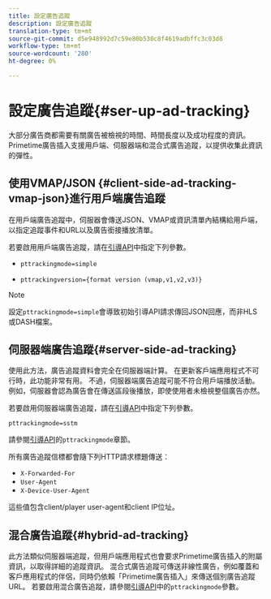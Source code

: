 ```yaml
---
title: 設定廣告追蹤
description: 設定廣告追蹤
translation-type: tm+mt
source-git-commit: d5e948992d7c59e80b530c8f4619adbffc3c03d8
workflow-type: tm+mt
source-wordcount: '280'
ht-degree: 0%

---
```



# 設定廣告追蹤{#ser-up-ad-tracking}

大部分廣告商都需要有關廣告被檢視的時間、時間長度以及成功程度的資訊。 Primetime廣告插入支援用戶端、伺服器端和混合式廣告追蹤，以提供收集此資訊的彈性。

## 使用VMAP/JSON {#client-side-ad-tracking-vmap-json}進行用戶端廣告追蹤

在用戶端廣告追蹤中，伺服器會傳送JSON、VMAP或資訊清單內結構給用戶端，以指定追蹤事件和URL以及廣告銜接播放清單。

若要啟用用戶端廣告追蹤，請在[引導API](/help/primetime-ad-insertion/technical-reference/bootstrap-api.md)中指定下列參數。

* `pttrackingmode=simple`

* `pttrackingversion={format version (vmap,v1,v2,v3)}`

>[!NOTE]
>
>設定`pttrackingmode=simple`會導致初始引導API請求傳回JSON回應，而非HLS或DASH檔案。

<!-- **Daniel to check. The specified file in this statement does not exist.** 
More information about `pttrackingmode`, `pttrackingversion` formats, can be found in [API Reference: Manifest server query parameters](manifest-server-query-parameters.md). -->

<!--Show examples of how to request a sidecar] -->

## 伺服器端廣告追蹤{#server-side-ad-tracking}

使用此方法，廣告追蹤資料會完全在伺服器端計算。 在更新客戶端應用程式不可行時，此功能非常有用。 不過，伺服器端廣告追蹤可能不符合用戶端播放活動。 例如，伺服器會認為廣告會在傳送區段後播放，即使使用者未檢視整個廣告亦然。

若要啟用伺服器端廣告追蹤，請在[引導API](/help/primetime-ad-insertion/technical-reference/bootstrap-api.md)中指定下列參數。

`pttrackingmode=sstm`

請參閱[引導API](/help/primetime-ad-insertion/technical-reference/bootstrap-api.md)的`pttrackingmode`章節。

所有廣告追蹤信標都會隨下列HTTP請求標題傳送：

* `X-Forwarded-For`
* `User-Agent`
* `X-Device-User-Agent`

這些值包含client/player user-agent和client IP位址。

## 混合廣告追蹤{#hybrid-ad-tracking}

此方法類似伺服器端追蹤，但用戶端應用程式也會要求Primetime廣告插入的附屬資訊，以取得詳細的追蹤資訊。 混合式廣告追蹤可傳送非線性廣告，例如覆蓋和客戶應用程式的伴侶，同時仍依賴「Primetime廣告插入」來傳送個別廣告追蹤URL。
若要啟用混合廣告追蹤，請參閱[引導API](/help/primetime-ad-insertion/technical-reference/bootstrap-api.md)中的`pttrackingmode`參數。
